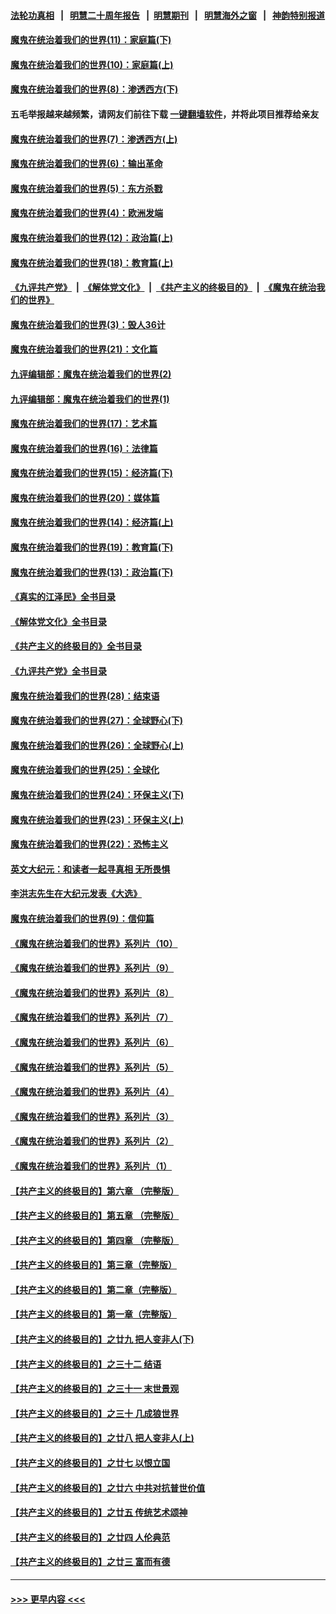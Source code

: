#### [法轮功真相](https://github.com/gfw-breaker/truth/blob/master/README.md?t=0) &nbsp;&nbsp;|&nbsp;&nbsp; [明慧二十周年报告](https://github.com/gfw-breaker/mh-reports/blob/master/README.md?t=0) &nbsp;&nbsp;|&nbsp;&nbsp;[明慧期刊](https://github.com/gfw-breaker/mh-qikan) &nbsp;&nbsp;|&nbsp;&nbsp; [明慧海外之窗](https://github.com/gfw-breaker/mh-news/blob/master/README.md?t=0) &nbsp;&nbsp;|&nbsp;&nbsp; [神韵特别报道](https://github.com/gfw-breaker/mh-news/blob/master/shenyun.md?t=0)
#### [魔鬼在统治着我们的世界(11)：家庭篇(下)](../pages/nsc422/n10440961.md?t=11250101) 
#### [魔鬼在统治着我们的世界(10)：家庭篇(上)](../pages/nsc422/n10435448.md?t=11250101) 
#### [魔鬼在统治着我们的世界(8)：渗透西方(下)](../pages/nsc422/n10429603.md?t=11250101) 
#### 五毛举报越来越频繁，请网友们前往下载 [一键翻墙软件](https://github.com/gfw-breaker/ssr-accounts)，并将此项目推荐给亲友
#### [魔鬼在统治着我们的世界(7)：渗透西方(上)](../pages/nsc422/n10426013.md?t=11250101) 
#### [魔鬼在统治着我们的世界(6)：输出革命](../pages/nsc422/n10421536.md?t=11250101) 
#### [魔鬼在统治着我们的世界(5)：东方杀戮](../pages/nsc422/n10417707.md?t=11250101) 
#### [魔鬼在统治着我们的世界(4)：欧洲发端](../pages/nsc422/n10414890.md?t=11250101) 
#### [魔鬼在统治着我们的世界(12)：政治篇(上)](../pages/nsc422/n10444576.md?t=11250101) 
#### [魔鬼在统治着我们的世界(18)：教育篇(上)](../pages/nsc422/n10526970.md?t=11250101) 
#### [《九评共产党》](https://github.com/begood0513/9ping.md/blob/master/README.md) &nbsp;|&nbsp; [《解体党文化》](../../../../jtdwh.md/blob/master/README.md)  &nbsp;|&nbsp; [《共产主义的终极目的》](../../../../gczydzjmd.md/blob/master/README.md) &nbsp;|&nbsp; [《魔鬼在统治我们的世界》](../../../../mgztzwmdsj.md/blob/master/README.md) 
#### [魔鬼在统治着我们的世界(3)：毁人36计](../pages/nsc422/n10411583.md?t=11250101) 
#### [魔鬼在统治着我们的世界(21)：文化篇](../pages/nsc422/n10597706.md?t=11250101) 
#### [九评编辑部：魔鬼在统治着我们的世界(2)](../pages/nsc422/n10410036.md?t=11250101) 
#### [九评编辑部：魔鬼在统治着我们的世界(1)](../pages/nsc422/n10406825.md?t=11250101) 
#### [魔鬼在统治着我们的世界(17)：艺术篇](../pages/nsc422/n10499093.md?t=11250101) 
#### [魔鬼在统治着我们的世界(16)：法律篇](../pages/nsc422/n10485969.md?t=11250101) 
#### [魔鬼在统治着我们的世界(15)：经济篇(下)](../pages/nsc422/n10469975.md?t=11250101) 
#### [魔鬼在统治着我们的世界(20)：媒体篇](../pages/nsc422/n10586579.md?t=11250101) 
#### [魔鬼在统治着我们的世界(14)：经济篇(上)](../pages/nsc422/n10457370.md?t=11250101) 
#### [魔鬼在统治着我们的世界(19)：教育篇(下)](../pages/nsc422/n10564808.md?t=11250101) 
#### [魔鬼在统治着我们的世界(13)：政治篇(下)](../pages/nsc422/n10448270.md?t=11250101) 
#### [《真实的江泽民》全书目录](../pages/nsc422/n13721399.md?t=11250101) 
#### [《解体党文化》全书目录](../pages/nsc422/n13721157.md?t=11250101) 
#### [《共产主义的终极目的》全书目录](../pages/nsc422/n13721048.md?t=11250101) 
#### [《九评共产党》全书目录](../pages/nsc422/n13708085.md?t=11250101) 
#### [魔鬼在统治着我们的世界(28)：结束语](../pages/nsc422/n10936246.md?t=11250101) 
#### [魔鬼在统治着我们的世界(27)：全球野心(下)](../pages/nsc422/n10928319.md?t=11250101) 
#### [魔鬼在统治着我们的世界(26)：全球野心(上)](../pages/nsc422/n10900318.md?t=11250101) 
#### [魔鬼在统治着我们的世界(25)：全球化](../pages/nsc422/n10788205.md?t=11250101) 
#### [魔鬼在统治着我们的世界(24)：环保主义(下)](../pages/nsc422/n10695307.md?t=11250101) 
#### [魔鬼在统治着我们的世界(23)：环保主义(上)](../pages/nsc422/n10688613.md?t=11250101) 
#### [魔鬼在统治着我们的世界(22)：恐怖主义](../pages/nsc422/n10614727.md?t=11250101) 
#### [英文大纪元：和读者一起寻真相 无所畏惧](../pages/nsc422/n12542027.md?t=11250101) 
#### [李洪志先生在大纪元发表《大选》](../pages/nsc422/n12534746.md?t=11250101) 
#### [魔鬼在统治着我们的世界(9)：信仰篇](../pages/nsc422/n10432159.md?t=11250101) 
#### [《魔鬼在统治着我们的世界》系列片（10）](../pages/nsc422/n12292670.md?t=11250101) 
#### [《魔鬼在统治着我们的世界》系列片（9）](../pages/nsc422/n12290859.md?t=11250101) 
#### [《魔鬼在统治着我们的世界》系列片（8）](../pages/nsc422/n12287445.md?t=11250101) 
#### [《魔鬼在统治着我们的世界》系列片（7）](../pages/nsc422/n12283425.md?t=11250101) 
#### [《魔鬼在统治着我们的世界》系列片（6）](../pages/nsc422/n12282314.md?t=11250101) 
#### [《魔鬼在统治着我们的世界》系列片（5）](../pages/nsc422/n12281419.md?t=11250101) 
#### [《魔鬼在统治着我们的世界》系列片（4）](../pages/nsc422/n12274024.md?t=11250101) 
#### [《魔鬼在统治着我们的世界》系列片（3）](../pages/nsc422/n12271322.md?t=11250101) 
#### [《魔鬼在统治着我们的世界》系列片（2）](../pages/nsc422/n12269049.md?t=11250101) 
#### [《魔鬼在统治着我们的世界》系列片（1）](../pages/nsc422/n12267575.md?t=11250101) 
#### [【共产主义的终极目的】第六章 （完整版）](../pages/nsc422/n11428913.md?t=11250101) 
#### [【共产主义的终极目的】第五章 （完整版）](../pages/nsc422/n11428912.md?t=11250101) 
#### [【共产主义的终极目的】第四章 （完整版）](../pages/nsc422/n11428907.md?t=11250101) 
#### [【共产主义的终极目的】第三章（完整版）](../pages/nsc422/n11428848.md?t=11250101) 
#### [【共产主义的终极目的】第二章（完整版）](../pages/nsc422/n11428831.md?t=11250101) 
#### [【共产主义的终极目的】第一章（完整版）](../pages/nsc422/n11417651.md?t=11250101) 
#### [【共产主义的终极目的】之廿九 把人变非人(下)](../pages/nsc422/n11344140.md?t=11250101) 
#### [【共产主义的终极目的】之三十二 结语](../pages/nsc422/n11360535.md?t=11250101) 
#### [【共产主义的终极目的】之三十一 末世景观](../pages/nsc422/n11351129.md?t=11250101) 
#### [【共产主义的终极目的】之三十 几成狼世界](../pages/nsc422/n11348280.md?t=11250101) 
#### [【共产主义的终极目的】之廿八 把人变非人(上)](../pages/nsc422/n11340492.md?t=11250101) 
#### [【共产主义的终极目的】之廿七 以恨立国](../pages/nsc422/n11336944.md?t=11250101) 
#### [【共产主义的终极目的】之廿六 中共对抗普世价值](../pages/nsc422/n11324785.md?t=11250101) 
#### [【共产主义的终极目的】之廿五 传统艺术颂神](../pages/nsc422/n11296396.md?t=11250101) 
#### [【共产主义的终极目的】之廿四 人伦典范](../pages/nsc422/n11296397.md?t=11250101) 
#### [【共产主义的终极目的】之廿三 富而有德](../pages/nsc422/n11283598.md?t=11250101) 

----
#### [ >>> 更早内容 <<< ](../indexes/nsc422-earlier.md)
